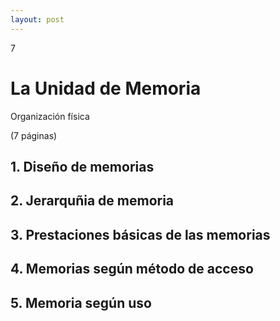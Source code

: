 ```yaml
--- 
layout: post
---
```

<div class="header">
  <div class="numbrerUnit">7</div>
  <h1>La Unidad de Memoria</h1>
  <subtitle>Organización física</subtitle>
</div>

(7 páginas)

## 1. Diseño de memorias
## 2. Jerarquñia de memoria
## 3. Prestaciones básicas de las memorias
## 4. Memorias según método de acceso
## 5. Memoria según uso
